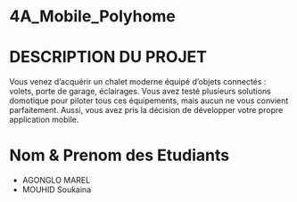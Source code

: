 # 4A_Mobile_Polyhome

# DESCRIPTION DU PROJET
Vous venez d’acquérir un chalet moderne équipé d’objets connectés : volets, porte de garage,
éclairages. Vous avez testé plusieurs solutions domotique pour piloter tous ces équipements,
mais aucun ne vous convient parfaitement. Aussi, vous avez pris la décision de développer
votre propre application mobile.

# Nom & Prenom des Etudiants

-  AGONGLO MAREL
-  MOUHID Soukaina
